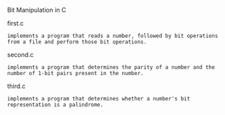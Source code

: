 Bit Manipulation in C

first.c
  
    implements a program that reads a number, followed by bit operations from a file and perform those bit operations. 
  
second.c

    implements a program that determines the parity of a number and the number of 1-bit pairs present in the number. 
  
third.c

    implements a program that determines whether a number's bit representation is a palindrome.
